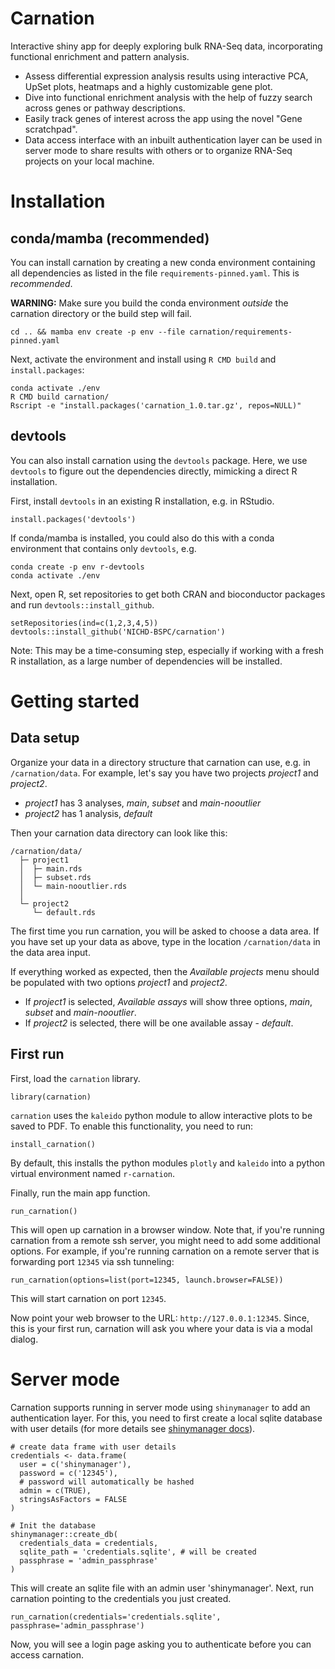 # Carnation

Interactive shiny app for deeply exploring bulk RNA-Seq data, incorporating functional enrichment
and pattern analysis.

- Assess differential expression analysis results using interactive PCA, UpSet plots, heatmaps
  and a highly customizable gene plot.
- Dive into functional enrichment analysis with the help of fuzzy search across genes or pathway descriptions.
- Easily track genes of interest across the app using the novel "Gene scratchpad".
- Data access interface with an inbuilt authentication layer can be used in server mode to share results with
  others or to organize RNA-Seq projects on your local machine.

# Installation

## conda/mamba (recommended)

You can install carnation by creating a new conda environment containing
all dependencies as listed in the file `requirements-pinned.yaml`. This is *recommended*.

**WARNING:** Make sure you build the conda environment *outside* the carnation directory
or the build step will fail.

```
cd .. && mamba env create -p env --file carnation/requirements-pinned.yaml
```

Next, activate the environment and install using `R CMD build` and `install.packages`:

```
conda activate ./env
R CMD build carnation/
Rscript -e "install.packages('carnation_1.0.tar.gz', repos=NULL)"
```

## devtools

You can also install carnation using the `devtools` package. Here, we use `devtools` to figure
out the dependencies directly, mimicking a direct R installation.

First, install `devtools` in an existing R installation, e.g. in RStudio.

```
install.packages('devtools')
```

If conda/mamba is installed, you could also do this with a conda environment
that contains only `devtools`, e.g.

```
conda create -p env r-devtools
conda activate ./env
```

Next, open R, set repositories to get both CRAN and bioconductor packages and run
`devtools::install_github`.

```
setRepositories(ind=c(1,2,3,4,5))
devtools::install_github('NICHD-BSPC/carnation')
```

Note: This may be a time-consuming step, especially if working with a fresh R installation, as a large number of dependencies will be installed.

# Getting started

## Data setup

Organize your data in a directory structure that carnation can use, e.g. in `/carnation/data`.
For example, let's say you have two projects *project1* and *project2*.

- *project1* has 3 analyses, *main*, *subset* and *main-nooutlier*
- *project2* has 1 analysis, *default*

Then your carnation data directory can look like this:

```
/carnation/data/
  ├─ project1
  │  ├─ main.rds
  │  ├─ subset.rds
  │  └─ main-nooutlier.rds
  │
  └─ project2
     └─ default.rds
```

The first time you run carnation, you will be asked to
choose a data area. If you have set up your data as above, type in the
location `/carnation/data` in the data area input.

If everything worked as expected, then the *Available projects* menu should be populated with two options *project1* and *project2*.

- If *project1* is selected, *Available assays* will show three options, *main*, *subset* and *main-nooutlier*.
- If *project2* is selected, there will be one available assay - *default*.


## First run

First, load the `carnation` library.

```
library(carnation)
```

`carnation` uses the `kaleido` python module to allow interactive plots to be
saved to PDF. To enable this functionality, you need to run:

```
install_carnation()
```

By default, this installs the python modules `plotly` and `kaleido` into a python virtual
environment named `r-carnation`.

Finally, run the main app function.

```
run_carnation()
```

This will open up carnation in a browser window. Note that, if you're running carnation
from a remote ssh server, you might need to add some additional options. For example,
if you're running carnation on a remote server that is forwarding port `12345` via
ssh tunneling:

```
run_carnation(options=list(port=12345, launch.browser=FALSE))
```

This will start carnation on port `12345`.

Now point your web browser to the URL: `http://127.0.0.1:12345`.
Since, this is your first run, carnation will ask you where your data is via
a modal dialog.


# Server mode

Carnation supports running in server mode using `shinymanager` to add an
authentication layer. For this, you need to first create a local sqlite database
with user details (for more details see [shinymanager docs](https://datastorm-open.github.io/shinymanager/)).

```
# create data frame with user details
credentials <- data.frame(
  user = c('shinymanager'),
  password = c('12345'),
  # password will automatically be hashed
  admin = c(TRUE),
  stringsAsFactors = FALSE
)

# Init the database
shinymanager::create_db(
  credentials_data = credentials,
  sqlite_path = 'credentials.sqlite', # will be created
  passphrase = 'admin_passphrase'
)
```

This will create an sqlite file with an admin user 'shinymanager'.
Next, run carnation pointing to the credentials you just created.

```
run_carnation(credentials='credentials.sqlite', passphrase='admin_passphrase')
```

Now, you will see a login page asking you to authenticate before you can access carnation.
